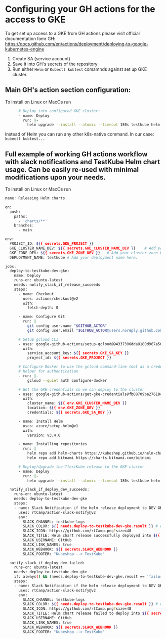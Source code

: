 # Configuring your GH actions for the access to GKE

To get set up access to a GKE from GH actions please visit official documentation fomr GH: https://docs.github.com/en/actions/deployment/deploying-to-google-kubernetes-engine

1. Create SA (service account)
2. Save it into GH's secrets of the repository
3. Run either `Helm` or `Kubectl kubtest` comamnds against set up GKE cluster.

## Main GH's action section configuration:

To install on Linux or MacOs run 
```sh
      # Deploy into configured GKE cluster:
      - name: Deploy
        run: |-
          helm upgrade --install --atomic --timeout 180s testkube helm-charts/testkube --namespace testkube --create-namespace --values ./charts/testkube/values-demo.yaml
```

Instead of Helm you can run any other k8s-native command. In our case: `kubectl kubtest...`

## Full example of working GH actions workflow with slack notifications and TestKube Helm chart usage. Can be easily re-used with minimal modifications upon your needs.

To install on Linux or MacOs run 
```sh
name: Releasing Helm charts.

on:
  push:
    paths:
      - 'charts/**'
    branches:
      - main

env:
  PROJECT_ID: ${{ secrets.GKE_PROJECT }}
  GKE_CLUSTER_NAME_DEV: ${{ secrets.GKE_CLUSTER_NAME_DEV }}    # Add your cluster name here.
  GKE_ZONE_DEV: ${{ secrets.GKE_ZONE_DEV }}   # Add your cluster zone here.
  DEPLOYMENT_NAME: testkube # Add your deployment name here.

jobs:
  deploy-to-testkube-dev-gke:
    name: Deploy
    runs-on: ubuntu-latest
    needs: notify_slack_if_release_succeeds
    steps:
      - name: Checkout
        uses: actions/checkout@v2
        with:
          fetch-depth: 0

      - name: Configure Git
        run: |
          git config user.name "$GITHUB_ACTOR"
          git config user.email "$GITHUB_ACTOR@users.noreply.github.com"

      # Setup gcloud CLI
      - uses: google-github-actions/setup-gcloud@94337306dda8180d967a56932ceb4ddcf01edae7
        with:
          service_account_key: ${{ secrets.GKE_SA_KEY }}
          project_id: ${{ secrets.GKE_PROJECT }}

      # Configure Docker to use the gcloud command-line tool as a credential
      # helper for authentication
      - run: |-
          gcloud --quiet auth configure-docker

      # Get the GKE credentials so we can deploy to the cluster
      - uses: google-github-actions/get-gke-credentials@fb08709ba27618c31c09e014e1d8364b02e5042e
        with:
          cluster_name: ${{ env.GKE_CLUSTER_NAME_DEV }}
          location: ${{ env.GKE_ZONE_DEV }}
          credentials: ${{ secrets.GKE_SA_KEY }}

      - name: Install Helm
        uses: azure/setup-helm@v1
        with:
          version: v3.4.0

      - name: Installing repositories
        run: |
          helm repo add helm-charts https://kubeshop.github.io/helm-charts
          helm repo add bitnami https://charts.bitnami.com/bitnami

      # Deploy/Upgrade the TtestKube release to the GKE cluster
      - name: Deploy
        run: |-
          helm upgrade --install --atomic --timeout 180s testkube helm-charts/testkube --namespace testkube --create-namespace --values ./charts/testkube/values-demo.yaml

  notify_slack_if_deploy_dev_succeeds:
    runs-on: ubuntu-latest
    needs: deploy-to-testkube-dev-gke
    steps:
    - name: Slack Notification if the helm release deployment to DEV GKS succeeded.
      uses: rtCamp/action-slack-notify@v2
      env:
        SLACK_CHANNEL: testkube-logs
        SLACK_COLOR: ${{ needs.deploy-to-testkube-dev-gke.result }} # or a specific color like 'good' or '#ff00ff'
        SLACK_ICON: https://github.com/rtCamp.png?size=48
        SLACK_TITLE: Helm chart release successfully deployed into ${{ secrets.GKE_CLUSTER_NAME_DEV }} GKE :party_blob:!
        SLACK_USERNAME: GitHub
        SLACK_LINK_NAMES: true
        SLACK_WEBHOOK: ${{ secrets.SLACK_WEBHOOK }}
        SLACK_FOOTER: "Kubeshop --> TestKube"

  notify_slack_if_deploy_dev_failed:
    runs-on: ubuntu-latest
    needs: deploy-to-testkube-dev-gke
    if: always() && (needs.deploy-to-testkube-dev-gke.result == 'failure')
    steps:
    - name: Slack Notification if the helm release deployment to DEV GKS failed.
      uses: rtCamp/action-slack-notify@v2
      env:
        SLACK_CHANNEL: testkube-logs
        SLACK_COLOR: ${{ needs.deploy-to-testkube-dev-gke.result }} # or a specific color like 'good' or '#ff00ff'
        SLACK_ICON: https://github.com/rtCamp.png?size=48
        SLACK_TITLE: Helm chart release failed to deploy into ${{ secrets.GKE_CLUSTER_NAME_DEV }} GKE! :boom:!
        SLACK_USERNAME: GitHub
        SLACK_LINK_NAMES: true
        SLACK_WEBHOOK: ${{ secrets.SLACK_WEBHOOK }}
        SLACK_FOOTER: "Kubeshop --> TestKube"
```